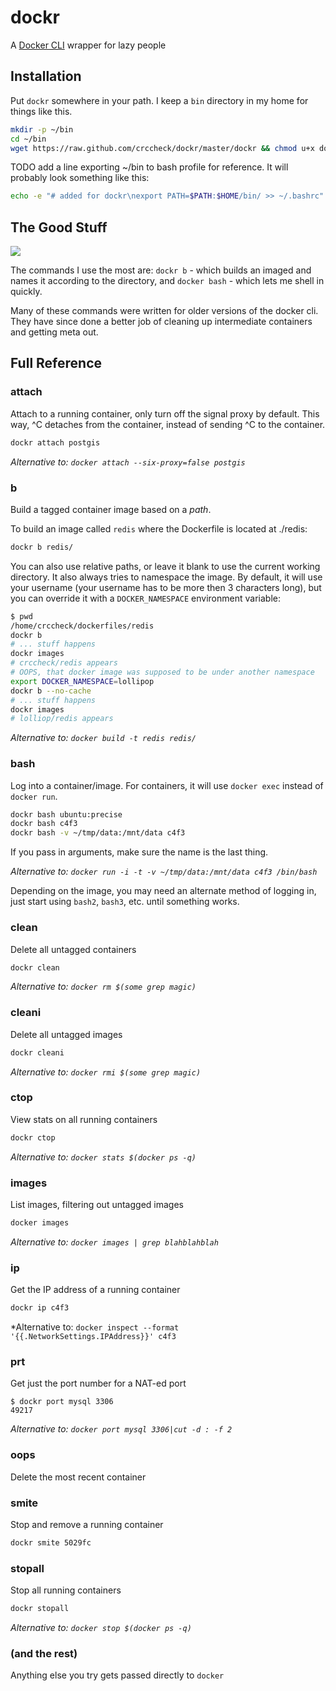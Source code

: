 dockr
=====

A [Docker CLI] wrapper for lazy people

  [Docker CLI]: https://docker.readthedocs.org/en/docs/commandline/cli/


Installation
------------

Put `dockr` somewhere in your path. I keep a `bin` directory in my home for
things like this.

```bash
mkdir -p ~/bin
cd ~/bin
wget https://raw.github.com/crccheck/dockr/master/dockr && chmod u+x dockr
```

TODO add a line exporting ~/bin to bash profile for reference. It will
probably look something like this:

```bash
echo -e "# added for dockr\nexport PATH=$PATH:$HOME/bin/ >> ~/.bashrc"
```

The Good Stuff
--------------
![](http://deadhomersociety.files.wordpress.com/2010/05/luckycharms.png)

The commands I use the most are: `dockr b` - which builds an imaged and names
it according to the directory, and `docker bash` - which lets me shell in
quickly.

Many of these commands were written for older versions of the docker cli. They
have since done a better job of cleaning up intermediate containers and getting
meta out.


Full Reference
--------------

### attach

Attach to a running container, only turn off the signal proxy by default. This
way, ^C detaches from the container, instead of sending ^C to the container.

```bash
dockr attach postgis
```

*Alternative to: `docker attach --six-proxy=false postgis`*

### b

Build a tagged container image based on a *path*.

To build an image called `redis` where the Dockerfile is located at ./redis:

```bash
dockr b redis/
```

You can also use relative paths, or leave it blank to use the current working
directory. It also always tries to namespace the image. By default, it will use
your username (your username has to be more then 3 characters long), but you
can override it with a `DOCKER_NAMESPACE` environment variable:

```bash
$ pwd
/home/crccheck/dockerfiles/redis
dockr b
# ... stuff happens
dockr images
# crccheck/redis appears
# OOPS, that docker image was supposed to be under another namespace
export DOCKER_NAMESPACE=lollipop
dockr b --no-cache
# ... stuff happens
dockr images
# lolliop/redis appears
```

*Alternative to: `docker build -t redis redis/`*

### bash

Log into a container/image. For containers, it will use `docker exec` instead
of `docker run`.

```bash
dockr bash ubuntu:precise
dockr bash c4f3
dockr bash -v ~/tmp/data:/mnt/data c4f3
```

If you pass in arguments, make sure the name is the last thing.

*Alternative to: `docker run -i -t -v ~/tmp/data:/mnt/data c4f3 /bin/bash`*

Depending on the image, you may need an alternate method of logging in, just
start using `bash2`, `bash3`, etc. until something works.

### clean

Delete all untagged containers

```bash
dockr clean
```

*Alternative to: `docker rm $(some grep magic)`*

### cleani

Delete all untagged images

```bash
dockr cleani
```

*Alternative to: `docker rmi $(some grep magic)`*

### ctop

View stats on all running containers

```bash
dockr ctop
```

*Alternative to: `docker stats $(docker ps -q)`*

### images

List images, filtering out untagged images

```bash
docker images
```

*Alternative to: `docker images | grep blahblahblah`*

### ip

Get the IP address of a running container

```bash
dockr ip c4f3
```

*Alternative to: `docker inspect --format '{{.NetworkSettings.IPAddress}}' c4f3`

### prt

Get just the port number for a NAT-ed port

    $ dockr port mysql 3306
    49217

*Alternative to: `docker port mysql 3306|cut -d : -f 2`*

### oops

Delete the most recent container

### smite

Stop and remove a running container

```bash
dockr smite 5029fc
```

### stopall

Stop all running containers

```bash
dockr stopall
```

*Alternative to: `docker stop $(docker ps -q)`*

### (and the rest)

Anything else you try gets passed directly to `docker`
